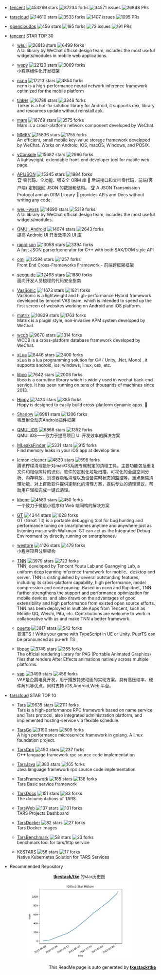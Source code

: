 
+ [tencent](https://github.com/tencent)
![453269 stars](https://img.shields.io/badge/Stars-453269-green)
![87234 forks](https://img.shields.io/badge/Forks-87234-green)
![34571 issues](https://img.shields.io/badge/Issues-34571-green)
![26848 PRs](https://img.shields.io/badge/PRs-26848-green)

+ [tarscloud](https://github.com/tarscloud)
![14610 stars](https://img.shields.io/badge/Stars-14610-green)
![3533 forks](https://img.shields.io/badge/Forks-3533-green)
![1407 issues](https://img.shields.io/badge/Issues-1407-green)
![1095 PRs](https://img.shields.io/badge/PRs-1095-green)

+ [opencloudos](https://github.com/opencloudos)
![456 stars](https://img.shields.io/badge/Stars-456-green)
![195 forks](https://img.shields.io/badge/Forks-195-green)
![72 issues](https://img.shields.io/badge/Issues-72-green)
![191 PRs](https://img.shields.io/badge/PRs-191-green)



+ [tencent](https://github.com/tencent) STAR TOP 30
    
    + [weui](https://github.com/tencent/weui) 
    ![26813 stars](https://img.shields.io/badge/Stars-26813-green)
    ![6499 forks](https://img.shields.io/badge/Forks-6499-green)  
    A UI library by WeChat official design team, includes the most useful widgets/modules in mobile web applications.
    
    + [wepy](https://github.com/tencent/wepy) 
    ![22120 stars](https://img.shields.io/badge/Stars-22120-green)
    ![3069 forks](https://img.shields.io/badge/Forks-3069-green)  
    小程序组件化开发框架
    
    + [ncnn](https://github.com/tencent/ncnn) 
    ![17213 stars](https://img.shields.io/badge/Stars-17213-green)
    ![3854 forks](https://img.shields.io/badge/Forks-3854-green)  
    ncnn is a high-performance neural network inference framework optimized for the mobile platform
    
    + [tinker](https://github.com/tencent/tinker) 
    ![16788 stars](https://img.shields.io/badge/Stars-16788-green)
    ![3346 forks](https://img.shields.io/badge/Forks-3346-green)  
    Tinker is a hot-fix solution library for Android, it supports dex, library and resources update without reinstall apk.
    
    + [mars](https://github.com/tencent/mars) 
    ![16769 stars](https://img.shields.io/badge/Stars-16769-green)
    ![3575 forks](https://img.shields.io/badge/Forks-3575-green)  
    Mars is a cross-platform network component  developed by WeChat.
    
    + [MMKV](https://github.com/tencent/MMKV) 
    ![15836 stars](https://img.shields.io/badge/Stars-15836-green)
    ![1755 forks](https://img.shields.io/badge/Forks-1755-green)  
    An efficient, small mobile key-value storage framework developed by WeChat. Works on Android, iOS, macOS, Windows, and POSIX.
    
    + [vConsole](https://github.com/tencent/vConsole) 
    ![15682 stars](https://img.shields.io/badge/Stars-15682-green)
    ![2966 forks](https://img.shields.io/badge/Forks-2966-green)  
    A lightweight, extendable front-end developer tool for mobile web page.
    
    + [APIJSON](https://github.com/tencent/APIJSON) 
    ![15345 stars](https://img.shields.io/badge/Stars-15345-green)
    ![1984 forks](https://img.shields.io/badge/Forks-1984-green)  
    🏆 零代码、全功能、强安全 ORM 库 🚀 后端接口和文档零代码，前端(客户端) 定制返回 JSON 的数据和结构。 🏆 A JSON Transmission Protocol and an ORM Library 🚀  provides APIs and Docs without writing any code.
    
    + [weui-wxss](https://github.com/tencent/weui-wxss) 
    ![14690 stars](https://img.shields.io/badge/Stars-14690-green)
    ![5319 forks](https://img.shields.io/badge/Forks-5319-green)  
    A UI library by WeChat official design team, includes the most useful widgets/modules.
    
    + [QMUI_Android](https://github.com/tencent/QMUI_Android) 
    ![14074 stars](https://img.shields.io/badge/Stars-14074-green)
    ![2643 forks](https://img.shields.io/badge/Forks-2643-green)  
    提高 Android UI 开发效率的 UI 库
    
    + [rapidjson](https://github.com/tencent/rapidjson) 
    ![13058 stars](https://img.shields.io/badge/Stars-13058-green)
    ![3394 forks](https://img.shields.io/badge/Forks-3394-green)  
    A fast JSON parser/generator for C++ with both SAX/DOM style API
    
    + [omi](https://github.com/tencent/omi) 
    ![12594 stars](https://img.shields.io/badge/Stars-12594-green)
    ![1257 forks](https://img.shields.io/badge/Forks-1257-green)  
     Front End Cross-Frameworks Framework - 前端跨框架框架
    
    + [secguide](https://github.com/tencent/secguide) 
    ![12498 stars](https://img.shields.io/badge/Stars-12498-green)
    ![1880 forks](https://img.shields.io/badge/Forks-1880-green)  
    面向开发人员梳理的代码安全指南
    
    + [VasSonic](https://github.com/tencent/VasSonic) 
    ![11673 stars](https://img.shields.io/badge/Stars-11673-green)
    ![1621 forks](https://img.shields.io/badge/Forks-1621-green)  
    VasSonic is a lightweight and high-performance Hybrid framework developed by tencent VAS team, which is intended to speed up the first screen of websites working on Android and iOS platform. 
    
    + [matrix](https://github.com/tencent/matrix) 
    ![10829 stars](https://img.shields.io/badge/Stars-10829-green)
    ![1763 forks](https://img.shields.io/badge/Forks-1763-green)  
    Matrix is a plugin style, non-invasive APM system developed by WeChat.
    
    + [wcdb](https://github.com/tencent/wcdb) 
    ![9670 stars](https://img.shields.io/badge/Stars-9670-green)
    ![1314 forks](https://img.shields.io/badge/Forks-1314-green)  
    WCDB is a cross-platform database framework developed by WeChat.
    
    + [xLua](https://github.com/tencent/xLua) 
    ![8446 stars](https://img.shields.io/badge/Stars-8446-green)
    ![2400 forks](https://img.shields.io/badge/Forks-2400-green)  
    xLua is a lua programming solution for  C# ( Unity, .Net, Mono) , it supports android, ios, windows, linux, osx, etc.
    
    + [libco](https://github.com/tencent/libco) 
    ![7642 stars](https://img.shields.io/badge/Stars-7642-green)
    ![2006 forks](https://img.shields.io/badge/Forks-2006-green)  
    libco is a coroutine library which is widely used in wechat  back-end service. It has been running on tens of thousands of machines since 2013.
    
    + [Hippy](https://github.com/tencent/Hippy) 
    ![7424 stars](https://img.shields.io/badge/Stars-7424-green)
    ![885 forks](https://img.shields.io/badge/Forks-885-green)  
    Hippy is designed to easily build cross-platform dynamic apps. 👏
    
    + [Shadow](https://github.com/tencent/Shadow) 
    ![6981 stars](https://img.shields.io/badge/Stars-6981-green)
    ![1206 forks](https://img.shields.io/badge/Forks-1206-green)  
    零反射全动态Android插件框架
    
    + [QMUI_iOS](https://github.com/tencent/QMUI_iOS) 
    ![6866 stars](https://img.shields.io/badge/Stars-6866-green)
    ![1352 forks](https://img.shields.io/badge/Forks-1352-green)  
    QMUI iOS——致力于提高项目 UI 开发效率的解决方案
    
    + [MLeaksFinder](https://github.com/tencent/MLeaksFinder) 
    ![5331 stars](https://img.shields.io/badge/Stars-5331-green)
    ![915 forks](https://img.shields.io/badge/Forks-915-green)  
    Find memory leaks in your iOS app at develop time.
    
    + [lemon-cleaner](https://github.com/tencent/lemon-cleaner) 
    ![4830 stars](https://img.shields.io/badge/Stars-4830-green)
    ![698 forks](https://img.shields.io/badge/Forks-698-green)  
    腾讯柠檬清理是针对macOS系统专属制定的清理工具。主要功能包括重复文件和相似照片的识别、软件的定制化垃圾扫描、可视化的全盘空间分析、内存释放、浏览器隐私清理以及设备实时状态的监控等。重点聚焦清理功能，对上百款软件提供定制化的清理方案，提供专业的清理建议，帮助用户轻松完成一键式清理。
    
    + [kbone](https://github.com/tencent/kbone) 
    ![4583 stars](https://img.shields.io/badge/Stars-4583-green)
    ![450 forks](https://img.shields.io/badge/Forks-450-green)  
    一个致力于微信小程序和 Web 端同构的解决方案
    
    + [GT](https://github.com/tencent/GT) 
    ![4344 stars](https://img.shields.io/badge/Stars-4344-green)
    ![1028 forks](https://img.shields.io/badge/Forks-1028-green)  
    GT (Great Tit) is a portable debugging tool for bug hunting and performance tuning on smartphones anytime and anywhere just as listening music with Walkman. GT can act as the Integrated Debug Environment by directly running on smartphones.
    
    + [westore](https://github.com/tencent/westore) 
    ![4126 stars](https://img.shields.io/badge/Stars-4126-green)
    ![479 forks](https://img.shields.io/badge/Forks-479-green)  
    小程序项目分层架构
    
    + [TNN](https://github.com/tencent/TNN) 
    ![3979 stars](https://img.shields.io/badge/Stars-3979-green)
    ![723 forks](https://img.shields.io/badge/Forks-723-green)  
    TNN: developed by Tencent Youtu Lab and Guangying Lab, a uniform deep learning inference framework for mobile、desktop and server. TNN is distinguished by several outstanding features, including its cross-platform capability, high performance, model compression and code pruning. Based on ncnn and Rapidnet, TNN further strengthens the support and performance optimization for mobile devices, and also draws on the advantages of good extensibility and high performance from existed open source efforts. TNN has been deployed in multiple Apps from Tencent, such as Mobile QQ, Weishi, Pitu, etc. Contributions are welcome to work in collaborative with us and make TNN a better framework. 
    
    + [puerts](https://github.com/tencent/puerts) 
    ![3817 stars](https://img.shields.io/badge/Stars-3817-green)
    ![542 forks](https://img.shields.io/badge/Forks-542-green)  
    普洱TS！Write your game with TypeScript in UE or Unity. PuerTS can be pronounced as pu-erh TS
    
    + [libpag](https://github.com/tencent/libpag) 
    ![3748 stars](https://img.shields.io/badge/Stars-3748-green)
    ![355 forks](https://img.shields.io/badge/Forks-355-green)  
    The official rendering library for PAG (Portable Animated Graphics) files that renders After Effects animations natively across multiple platforms.
    
    + [vap](https://github.com/tencent/vap) 
    ![3499 stars](https://img.shields.io/badge/Stars-3499-green)
    ![456 forks](https://img.shields.io/badge/Forks-456-green)  
    VAP是企鹅电竞开发，用于播放特效动画的实现方案。具有高压缩率、硬件解码等优点。同时支持 iOS,Android,Web 平台。
    

+ [tarscloud](https://github.com/tarscloud) STAR TOP 10
    
    + [Tars](https://github.com/tarscloud/Tars) 
    ![9635 stars](https://img.shields.io/badge/Stars-9635-green)
    ![2111 forks](https://img.shields.io/badge/Forks-2111-green)  
    Tars is a high-performance RPC framework based on name service and Tars protocol, also integrated administration platform, and implemented hosting-service via flexible schedule.
    
    + [TarsGo](https://github.com/tarscloud/TarsGo) 
    ![3190 stars](https://img.shields.io/badge/Stars-3190-green)
    ![509 forks](https://img.shields.io/badge/Forks-509-green)  
    A  high performance microservice  framework  in golang. A linux foundation project.
    
    + [TarsCpp](https://github.com/tarscloud/TarsCpp) 
    ![450 stars](https://img.shields.io/badge/Stars-450-green)
    ![237 forks](https://img.shields.io/badge/Forks-237-green)  
    C++ language framework rpc source code implementation
    
    + [TarsJava](https://github.com/tarscloud/TarsJava) 
    ![383 stars](https://img.shields.io/badge/Stars-383-green)
    ![165 forks](https://img.shields.io/badge/Forks-165-green)  
    Java language framework rpc source code implementation
    
    + [TarsFramework](https://github.com/tarscloud/TarsFramework) 
    ![185 stars](https://img.shields.io/badge/Stars-185-green)
    ![138 forks](https://img.shields.io/badge/Forks-138-green)  
    Tars Basic service framework
    
    + [TarsDocs](https://github.com/tarscloud/TarsDocs) 
    ![151 stars](https://img.shields.io/badge/Stars-151-green)
    ![83 forks](https://img.shields.io/badge/Forks-83-green)  
    The documentations of TARS
    
    + [TarsWeb](https://github.com/tarscloud/TarsWeb) 
    ![137 stars](https://img.shields.io/badge/Stars-137-green)
    ![101 forks](https://img.shields.io/badge/Forks-101-green)  
    TARS Projects Dashboard
    
    + [TarsDocker](https://github.com/tarscloud/TarsDocker) 
    ![82 stars](https://img.shields.io/badge/Stars-82-green)
    ![27 forks](https://img.shields.io/badge/Forks-27-green)  
    Tars Docker  images
    
    + [TarsBenchmark](https://github.com/tarscloud/TarsBenchmark) 
    ![58 stars](https://img.shields.io/badge/Stars-58-green)
    ![23 forks](https://img.shields.io/badge/Forks-23-green)  
    benchmark tool for tars/http service
    
    + [K8STARS](https://github.com/tarscloud/K8STARS) 
    ![56 stars](https://img.shields.io/badge/Stars-56-green)
    ![17 forks](https://img.shields.io/badge/Forks-17-green)  
    Native Kubernetes  Solution for TARS Services
    


+ Recommended Repository  
<p align="center">
      <strong>
        <a href="https://github.com/tkestack/tke" target="_blank">tkestack/tke</a>
      </strong>  的star历史图
  <br>
  <img src="https://raw.githubusercontent.com/ButterAndButterfly/GithubTools/master/data/stars_history.jpg" width="350px"></img>    
</p>

<p align="right">
      This ReadMe page is auto generated by 
      <strong>
        <a href="https://github.com/tkestack/tke" target="_blank">tkestack/tke</a><br>
      </strong>   
</p>